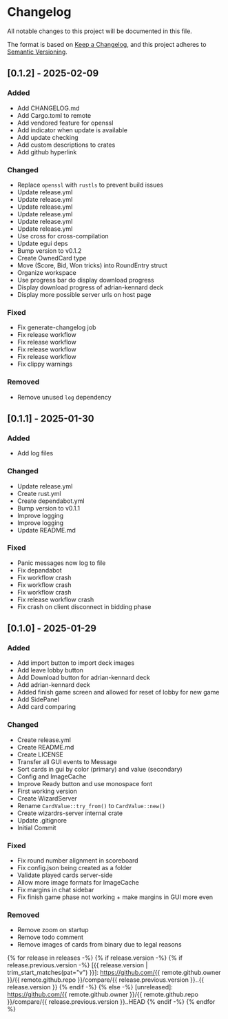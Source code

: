 # Changelog

All notable changes to this project will be documented in this file.

The format is based on [Keep a Changelog](https://keepachangelog.com/en/1.0.0/),
and this project adheres to [Semantic Versioning](https://semver.org/spec/v2.0.0.html).

## [0.1.2] - 2025-02-09

### Added

- Add CHANGELOG.md
- Add Cargo.toml to remote
- Add vendored feature for openssl
- Add indicator when update is available
- Add update checking
- Add custom descriptions to crates
- Add github hyperlink

### Changed

- Replace `openssl` with `rustls` to prevent build issues
- Update release.yml
- Update release.yml
- Update release.yml
- Update release.yml
- Update release.yml
- Update release.yml
- Use cross for cross-compilation
- Update egui deps
- Bump version to v0.1.2
- Create OwnedCard type
- Move (Score, Bid, Won tricks) into RoundEntry struct
- Organize workspace
- Use progress bar do display download progress
- Display download progress of adrian-kennard deck
- Display more possible server urls on host page

### Fixed

- Fix generate-changelog job
- Fix release workflow
- Fix release workflow
- Fix release workflow
- Fix release workflow
- Fix clippy warnings

### Removed

- Remove unused `log` dependency

## [0.1.1] - 2025-01-30

### Added

- Add log files

### Changed

- Update release.yml
- Create rust.yml
- Create dependabot.yml
- Bump version to v0.1.1
- Improve logging
- Improve logging
- Update README.md

### Fixed

- Panic messages now log to file
- Fix depandabot
- Fix workflow crash
- Fix workflow crash
- Fix workflow crash
- Fix release workflow crash
- Fix crash on client disconnect in bidding phase

## [0.1.0] - 2025-01-29

### Added

- Add import button to import deck images
- Add leave lobby button
- Add Download button for adrian-kennard deck
- Add adrian-kennard deck
- Added finish game screen and allowed for reset of lobby for new game
- Add SidePanel
- Add card comparing

### Changed

- Create release.yml
- Create README.md
- Create LICENSE
- Transfer all GUI events to Message
- Sort cards in gui by color (primary) and value (secondary)
- Config and ImageCache
- Improve Ready button and use monospace font
- First working version
- Create WizardServer
- Rename `CardValue::try_from()` to `CardValue::new()`
- Create wizardrs-server internal crate
- Update .gitignore
- Initial Commit

### Fixed

- Fix round number alignment in scoreboard
- Fix config.json being created as a folder
- Validate played cards server-side
- Allow more image formats for ImageCache
- Fix margins in chat sidebar
- Fix finish game phase not working + make margins in GUI more even

### Removed

- Remove zoom on startup
- Remove todo comment
- Remove images of cards from binary due to legal reasons

{% for release in releases -%}
    {% if release.version -%}
        {% if release.previous.version -%}
            [{{ release.version | trim_start_matches(pat="v") }}]: https://github.com/{{ remote.github.owner }}/{{ remote.github.repo }}/compare/{{ release.previous.version }}..{{ release.version }}
        {% endif -%}
    {% else -%}
        [unreleased]: https://github.com/{{ remote.github.owner }}/{{ remote.github.repo }}/compare/{{ release.previous.version }}..HEAD
    {% endif -%}
{% endfor %}
<!-- generated by git-cliff -->
